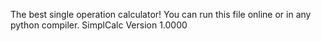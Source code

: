 The best single operation calculator!
You can run this file online or in any python compiler. 
SimplCalc Version 1.0000 
